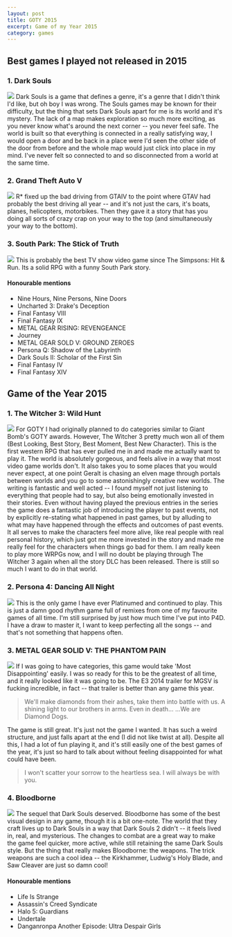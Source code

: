 ```yaml
---
layout: post
title: GOTY 2015
excerpt: Game of my Year 2015
category: games
---
```


## Best games I played not released in 2015

### 1. Dark Souls
<a href="{{ site.images }}/goty2015/dark-souls.jpg" target="_blank"><img src="{{ site.images }}/goty2015/dark-souls.jpg"></a>
Dark Souls is a game that defines a genre, it's a genre that I didn't think I'd like, but oh boy I was wrong. The Souls games may be known for their difficulty, but the thing that sets Dark Souls apart for me is its world and it's mystery. The lack of a map makes exploration so much more exciting, as you never know what's around the next corner -- you never feel safe. The world is built so that everything is connected in a really satisfying way, I would open a door and be back in a place were I'd seen the other side of the door from before and the whole map would just click into place in my mind. I've never felt so connected to and so disconnected from a world at the same time.


### 2. Grand Theft Auto V
<a href="{{ site.images }}/goty2015/gta5.jpg" target="_blank"><img src="{{ site.images }}/goty2015/gta5.jpg"></a>
R* fixed up the bad driving from GTAIV to the point where GTAV had probably the best driving all year -- and it's not just the cars, it's boats, planes, helicopters, motorbikes. Then they gave it a story that has you doing all sorts of crazy crap on your way to the top (and simultaneously your way to the bottom).


### 3. South Park: The Stick of Truth
<a href="{{ site.images }}/goty2015/south-park.jpg" target="_blank"><img src="{{ site.images }}/goty2015/south-park.jpg"></a>
This is probably the best TV show video game since The Simpsons: Hit & Run. Its a solid RPG with a funny South Park story.


#### Honourable mentions
- Nine Hours, Nine Persons, Nine Doors
- Uncharted 3: Drake's Deception
- Final Fantasy VIII
- Final Fantasy IX
- METAL GEAR RISING: REVENGEANCE
- Journey
- METAL GEAR SOLD V: GROUND ZEROES
- Persona Q: Shadow of the Labyrinth
- Dark Souls II: Scholar of the First Sin
- Final Fantasy IV
- Final Fantasy XIV





## Game of the Year 2015

### 1. The Witcher 3: Wild Hunt
<a href="{{ site.images }}/goty2015/witcher3.jpg" target="_blank"><img src="{{ site.images }}/goty2015/witcher3.jpg"></a>
For GOTY I had originally planned to do categories similar to Giant Bomb's GOTY awards. However, The Witcher 3 pretty much won all of them (Best Looking, Best Story, Best Moment, Best New Character). This is the first western RPG that has ever pulled me in and made me actually want to play it. The world is absolutely gorgeous, and feels alive in a way that most video game worlds don't. It also takes you to some places that you would never expect, at one point Geralt is chasing an elven mage through portals between worlds and you go to some astonishingly creative new worlds. The writing is fantastic and well acted -- I found myself not just listening to everything that people had to say, but also being emotionally invested in their stories. Even without having played the previous entries in the series the game does a fantastic job of introducing the player to past events, not by explicitly re-stating what happened in past games, but by alluding to what may have happened through the effects and outcomes of past events. It all serves to make the characters feel more alive, like real people with real personal history, which just got me more invested in the story and made me really feel for the characters when things go bad for them. I am really keen to play more WRPGs now, and I will no doubt be playing through The Witcher 3 again when all the story DLC has been released. There is still so much I want to do in that world.


### 2. Persona 4: Dancing All Night
<a href="{{ site.images }}/goty2015/p4d.jpg" target="_blank"><img src="{{ site.images }}/goty2015/p4d.jpg"></a>
This is the only game I have ever Platinumed and continued to play. This is just a damn good rhythm game full of remixes from one of my favourite games of all time. I'm still surprised by just how much time I've put into P4D. I have a draw to master it, I want to keep perfecting all the songs -- and that's not something that happens often.


### 3. METAL GEAR SOLID V: THE PHANTOM PAIN
<a href="{{ site.images }}/goty2015/mgs5.jpg" target="_blank"><img src="{{ site.images }}/goty2015/mgs5.jpg"></a>
If I was going to have categories, this game would take 'Most Disappointing' easily. I was so ready for this to be the greatest of all time, and it really looked like it was going to be. The E3 2014 trailer for MGSV is fucking incredible, in fact -- that trailer is better than any game this year.

> We'll make diamonds from their ashes, take them into battle with us.
> A shining light to our brothers in arms. Even in death...
> ...We are Diamond Dogs.

The game is still great. It's just not the game I wanted. It has such a weird structure, and just falls apart at the end (I did not like twist at all). Despite all this, I had a lot of fun playing it, and it's still easily one of the best games of the year, it's just so hard to talk about without feeling disappointed for what could have been.

> I won't scatter your sorrow to the heartless sea. I will always be with you.
	

### 4. Bloodborne
<a href="{{ site.images }}/goty2015/bloodborne.jpg" target="_blank"><img src="{{ site.images }}/goty2015/bloodborne.jpg"></a>
The sequel that Dark Souls deserved. Bloodborne has some of the best visual design in any game, though it is a bit one-note. The world that they craft lives up to Dark Souls in a way that Dark Souls 2 didn't -- it feels lived in, real, and mysterious. The changes to combat are a great way to make the game feel quicker, more active, while still retaining the same Dark Souls style. But the thing that really makes Bloodborne: the weapons. The trick weapons are such a cool idea -- the Kirkhammer, Ludwig's Holy Blade, and Saw Cleaver are just so damn cool!


#### Honourable mentions
- Life Is Strange
- Assassin's Creed Syndicate
- Halo 5: Guardians
- Undertale
- Danganronpa Another Episode: Ultra Despair Girls









